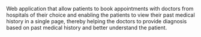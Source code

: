 Web application that allow patients to book appointments with doctors from hospitals of their choice and enabling the patients to view their past medical history in a single page, thereby helping the doctors to provide diagnosis based on past medical history and better understand the patient.
